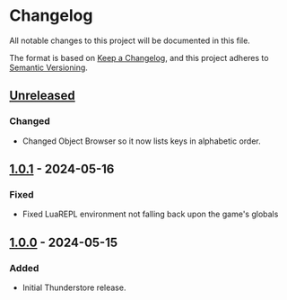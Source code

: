 # Changelog

All notable changes to this project will be documented in this file.

The format is based on [Keep a Changelog](https://keepachangelog.com/en/1.1.0/),
and this project adheres to [Semantic Versioning](https://semver.org/spec/v2.0.0.html).

## [Unreleased]

### Changed

- Changed Object Browser so it now lists keys in alphabetic order.

## [1.0.1] - 2024-05-16

### Fixed

- Fixed LuaREPL environment not falling back upon the game's globals

## [1.0.0] - 2024-05-15

### Added

- Initial Thunderstore release.

[unreleased]: https://github.com/SGG-Modding/SeerSuite/compare/1.0.1...HEAD
[1.0.1]: https://github.com/SGG-Modding/SeerSuite/compare/1.0.0...1.0.1
[1.0.0]: https://github.com/SGG-Modding/SeerSuite/compare/78b7f8e4b37e9c9f38dece6bc06c8a6858e30aa5...1.0.0
